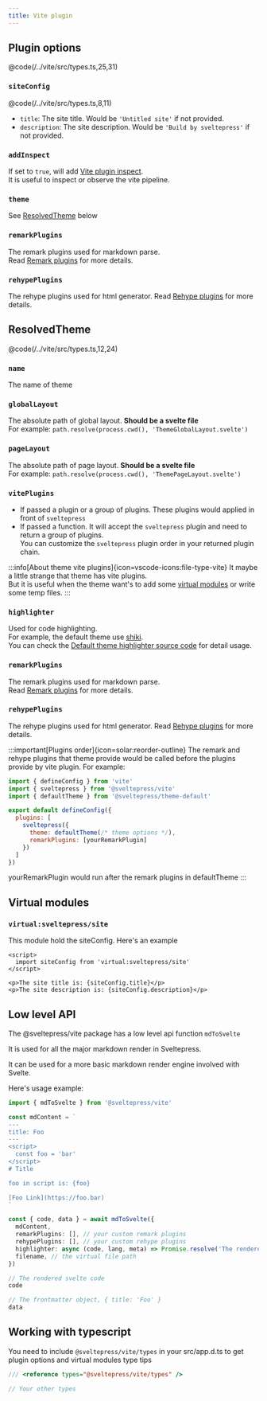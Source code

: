 ```yaml
---
title: Vite plugin
---
```


## Plugin options

@code(/../vite/src/types.ts,25,31)

### `siteConfig`

@code(/../vite/src/types.ts,8,11)

* `title`: The site title. Would be `'Untitled site'` if not provided.
* `description`: The site description. Would be `'Build by sveltepress'` if not provided.

### `addInspect`

If set to `true`, will add [Vite plugin inspect](https://github.com/antfu/vite-plugin-inspect).   
It is useful to inspect or observe the vite pipeline.

### `theme`

See [ResolvedTheme](#ResolvedTheme) below

### `remarkPlugins`

The remark plugins used for markdown parse.  
Read [Remark plugins](https://github.com/remarkjs/remark#plugins) for more details. 

### `rehypePlugins`  

The rehype plugins used for html generator.
Read [Rehype plugins](https://github.com/rehypejs/rehype#plugins) for more details.

## ResolvedTheme

@code(/../vite/src/types.ts,12,24)

### `name`   

The name of theme

### `globalLayout`  

The absolute path of global layout. **Should be a svelte file**  
For example: `path.resolve(process.cwd(), 'ThemeGlobalLayout.svelte')`

### `pageLayout`  

The absolute path of page layout. **Should be a svelte file**  
For example: `path.resolve(process.cwd(), 'ThemePageLayout.svelte')`
  
### `vitePlugins`  

* If passed a plugin or a group of plugins. These plugins would applied in front of `sveltepress`
* If passed a function. It will accept the `sveltepress` plugin and need to return a group of plugins.  
  You can customize the `sveltepress` plugin order in your returned plugin chain.  

:::info[About theme vite plugins]{icon=vscode-icons:file-type-vite}
  It maybe a little strange that theme has vite plugins.  
  But it is useful when the theme want's to add some [virtual modules](https://vitejs.dev/guide/api-plugin.html#virtual-modules-convention) or write some temp files. 
:::

### `highlighter`  

Used for code highlighting.  
For example, the default theme use [shiki](https://github.com/shikijs/shiki).  
You can check the [Default theme highlighter source code](https://github.com/Blackman99/sveltepress/blob/256c1abe6be51d37fa1ff5f9148368207c47a7ae/packages/theme-default/src/markdown/highlighter.ts) for detail usage.

### `remarkPlugins`  

The remark plugins used for markdown parse.  
Read [Remark plugins](https://github.com/remarkjs/remark#plugins) for more details. 

### `rehypePlugins`  

The rehype plugins used for html generator.
Read [Rehype plugins](https://github.com/rehypejs/rehype#plugins) for more details.

:::important[Plugins order]{icon=solar:reorder-outline}
The remark and rehype plugins that theme provide would be called before the plugins provide by vite plugin.
For example:
```js title="vite.config.(js|ts)"
import { defineConfig } from 'vite'
import { sveltepress } from '@sveltepress/vite'
import { defaultTheme } from '@sveltepress/theme-default'

export default defineConfig({
  plugins: [
    sveltepress({
      theme: defaultTheme(/* theme options */),
      remarkPlugins: [yourRemarkPlugin]
    })
  ]
})
```
yourRemarkPlugin would run after the remark plugins in defaultTheme
:::

## Virtual modules

### `virtual:sveltepress/site`

This module hold the siteConfig. Here's an example

```svelte live
<script>
  import siteConfig from 'virtual:sveltepress/site'
</script>

<p>The site title is: {siteConfig.title}</p>
<p>The site description is: {siteConfig.description}</p>
```

## Low level API

The @sveltepress/vite package has a low level api function `mdToSvelte`

It is used for all the major markdown render in Sveltepress.  

It can be used for a more basic markdown render engine involved with Svelte.

Here's usage example:

```ts
import { mdToSvelte } from '@sveltepress/vite'

const mdContent = `
---
title: Foo 
---
<script>
  const foo = 'bar'
</script>
# Title

foo in script is: {foo}

[Foo Link](https://foo.bar)
`

const { code, data } = await mdToSvelte({
  mdContent,
  remarkPlugins: [], // your custom remark plugins
  rehypePlugins: [], // your custom rehype plugins
  highlighter: async (code, lang, meta) => Promise.resolve('The rendered highlighted code html'), // your custom code highlighter
  filename, // the virtual file path
})

// The rendered svelte code
code

// The frontmatter object, { title: 'Foo' }
data
```

## Working with typescript

You need to include `@sveltepress/vite/types` in your src/app.d.ts to get plugin options and virtual modules type tips

```ts title="/src/app.d.ts"
/// <reference types="@sveltepress/vite/types" />

// Your other types
```
